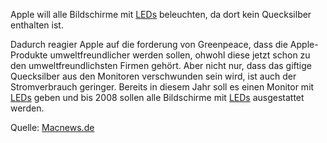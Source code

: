 <!--
.. title: Mac Bildschirme mit LEDs
.. slug: 105-mac-bildschirme-mit-leds
.. date: 2007-05-03 13:09:21
.. tags: Apple,Hardware
.. description: 
.. type: text
-->

Apple will alle Bildschirme mit [LEDs](http://de.wikipedia.org/wiki/LED) beleuchten, da dort kein Quecksilber enthalten ist.
<!-- TEASER_END -->

Dadurch reagier Apple auf die forderung von Greenpeace, dass die Apple-Produkte umweltfreundlicher werden sollen, ohwohl diese jetzt schon zu den umweltfreundlichsten Firmen gehört.
Aber nicht nur, dass das giftige Quecksilber aus den Monitoren verschwunden sein wird, ist auch der Stromverbrauch geringer.
Bereits in diesem Jahr soll es einen Monitor mit [LEDs](http://de.wikipedia.org/wiki/LED) geben und bis 2008 sollen alle Bildschirme mit [LEDs](http://de.wikipedia.org/wiki/LED) ausgestattet werden.

Quelle: [Macnews.de](http://www.macnews.de/news/99415)
